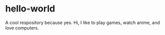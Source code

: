 # hello-world
A cool respository because yes.
Hi, I like to play games, watch anime, and love computers.
